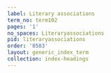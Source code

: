 ```yaml
---
label: Literary associations
term_no: term102
pages: '1'
no_spaces: Literaryassociations
pid: literaryassociations
order: '0583'
layout: generic_index_term
collection: index-headings
---
```

